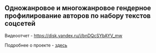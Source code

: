 ## Одножанровое и многожанровое гендерное профилирование авторов по набору текстов соцсетей

Видеоотчет - https://disk.yandex.ru/i/bnDQcSYbAYV_mw

Подробнее о проекте - [здесь](https://paper.dropbox.com/doc/Gender-Profiling-in-Social-Network--BP2ohluKRa02VZ1Ob0MZjSuxAg-SMGmfj5PZC3b9P9Uvx6jm)

